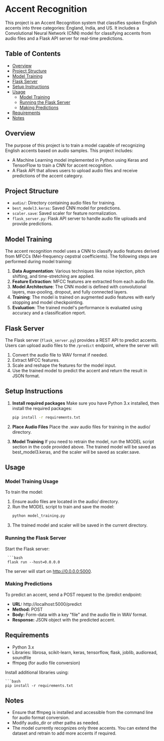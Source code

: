 # Accent Recognition
This project is an Accent Recognition system that classifies spoken English accents into three categories: England, India, and US. It includes a Convolutional Neural Network (CNN) model for classifying accents from audio files and a Flask API server for real-time predictions.

## Table of Contents
- [Overview](#overview)
- [Project Structure](#project-structure)
- [Model Training](#model-training)
- [Flask Server](#flask-server)
- [Setup Instructions](#setup-instructions)
- [Usage](#usage)
  - [Model Training](#model-training-usage)
  - [Running the Flask Server](#running-the-flask-server)
  - [Making Predictions](#making-predictions)
- [Requirements](#requirements)
- [Notes](#notes)
## Overview
The purpose of this project is to train a model capable of recognizing English accents based on audio samples. This project includes:
- A Machine Learning model implemented in Python using Keras and TensorFlow to train a CNN for accent recognition.
- A Flask API that allows users to upload audio files and receive predictions of the accent category.

## Project Structure
- `audio/`: Directory containing audio files for training.
- `best_model3.keras`: Saved CNN model for predictions.
- `scaler.save`: Saved scaler for feature normalization.
- `flask_server.py`: Flask API server to handle audio file uploads and provide predictions.

## Model Training
The accent recognition model uses a CNN to classify audio features derived from MFCCs (Mel-frequency cepstral coefficients). The following steps are performed during model training:

1. **Data Augmentation**: Various techniques like noise injection, pitch shifting, and time-stretching are applied.
2. **Feature Extraction**: MFCC features are extracted from each audio file.
3. **Model Architecture**: The CNN model is defined with convolutional layers, max-pooling, dropout, and fully connected layers.
4. **Training**: The model is trained on augmented audio features with early stopping and model checkpointing.
5. **Evaluation**: The trained model's performance is evaluated using accuracy and a classification report.

## Flask Server
The Flask server (`flask_server.py`) provides a REST API to predict accents. Users can upload audio files to the `/predict` endpoint, where the server will:
1. Convert the audio file to WAV format if needed.
2. Extract MFCC features.
3. Scale and reshape the features for the model input.
4. Use the trained model to predict the accent and return the result in JSON format.

## Setup Instructions


1. **Install required packages**
Make sure you have Python 3.x installed, then install the required packages:

   ```bash 
   pip install -r requirements.txt
2. **Place Audio Files**
Place the .wav audio files for training in the audio/ directory.

3. **Model Training**
If you need to retrain the model, run the MODEL script section in the code provided above. The trained model will be saved as best_model3.keras, and the scaler will be saved as scaler.save.

## Usage
### Model Training Usage
To train the model:

1. Ensure audio files are located in the audio/ directory.
2. Run the MODEL script to train and save the model:
   ```bash 
   python model_training.py
3. The trained model and scaler will be saved in the current directory.
### Running the Flask Server
Start the Flask server:

     ```bash
     flask run --host=0.0.0.0
The server will start on http://0.0.0.0:5000.

### Making Predictions
To predict an accent, send a POST request to the /predict endpoint:
- **URL:** http://localhost:5000/predict
- **Method:** POST
- **Body:** Form-data with a key "file" and the audio file in WAV format.
- **Response:** JSON object with the predicted accent.


## Requirements
- Python 3.x
- Libraries: librosa, scikit-learn, keras, tensorflow, flask, joblib, audioread, soundfile
- ffmpeg (for audio file conversion)

Install additional libraries using:

    ```bash
    pip install -r requirements.txt


## Notes
- Ensure that ffmpeg is installed and accessible from the command line for audio format conversion.
- Modify audio_dir or other paths as needed.
- The model currently recognizes only three accents. You can extend the dataset and retrain to add more accents if required.
